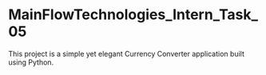 # MainFlowTechnologies_Intern_Task_05
This project is a simple yet elegant Currency Converter application built using Python.
